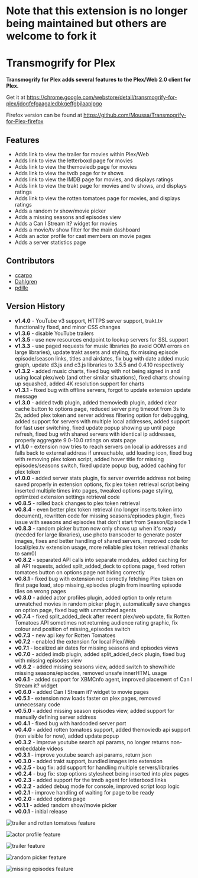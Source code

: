 # Note that this extension is no longer being maintained but others are welcome to fork it

Transmogrify for Plex
==============
**Transmogrify for Plex adds several features to the Plex/Web 2.0 client for Plex.**

Get it at https://chrome.google.com/webstore/detail/transmogrify-for-plex/jdogfefgaagaledbkgeffgbjlaaplpgo

Firefox version can be found at https://github.com/Moussa/Transmogrify-for-Plex-firefox

Features
--------------
- Adds link to view the trailer for movies within Plex/Web
- Adds link to view the letterboxd page for movies
- Adds link to view the themoviedb page for movies
- Adds link to view the tvdb page for tv shows
- Adds link to view the IMDB page for movies, and displays ratings
- Adds link to view the trakt page for movies and tv shows, and displays ratings
- Adds link to view the rotten tomatoes page for movies, and displays ratings
- Adds a random tv show/movie picker
- Adds a missing seasons and episodes view
- Adds a Can I Stream It? widget for movies
- Adds a movie/tv show filter for the main dashboard
- Adds an actor profile for cast members on movie pages
- Adds a server statistics page

Contributors
--------------
* [ccarpo](https://github.com/ccarpo)
* [Dahlgren](https://github.com/Dahlgren)
* [pdille](https://github.com/pdille)

Version History
--------------
- **v1.4.0** - YouTube v3 support, HTTPS server support, trakt.tv functionality fixed, and minor CSS changes
- **v1.3.6** - disable YouTube trailers
- **v1.3.5** - use new resources endpoint to lookup servers for SSL support
- **v1.3.3** - use paged requests for music libraries (to avoid OOM errors on large libraries), update trakt assets and styling, fix missing episode episode/season links, titles and airdates, fix bug with date added music graph, update d3.js and c3.js libraries to 3.5.5 and 0.4.10 respectively
- **v1.3.2** - added music charts, fixed bug with not being signed in and using local plex/web (and other similar situations), fixed charts showing up squashed, added 4K resolution support for charts
- **v1.3.1** - fixed bug with offline servers, forgot to update extension update message
- **v1.3.0** - added tvdb plugin, added themoviedb plugin, added clear cache button to options page, reduced server ping timeout from 3s to 2s, added plex token and server address filtering option for debugging, added support for servers with multiple local addresses, added support for fast user switching, fixed update popup showing up until page refresh, fixed bug with shared servers with identical ip addresses, properly aggregate 9.0-10.0 ratings on stats page
- **v1.1.0** - extension now tries to reach servers on local ip addresses and falls back to external address if unreachable, add loading icon, fixed bug with removing plex token script, added hover title for missing episodes/seasons switch, fixed update popup bug, added caching for plex token
- **v1.0.0** - added server stats plugin, fix server override address not being saved properly in extension options, fix plex token retrieval script being inserted multiple times into pages, tweaked options page styling, optimized extension settings retrieval code
- **v0.8.5** - rolled back changes to plex token retrieval
- **v0.8.4** - even better plex token retrieval (no longer inserts token into document), rewritten code for missing seasons/episodes plugin, fixes issue with seasons and episodes that don't start from Season/Episode 1
- **v0.8.3** - random picker button now only shows up when it's ready (needed for large libraries), use photo transcoder to generate poster images, fixes and better handling of shared servers, improved code for local/plex.tv extension usage, more reliable plex token retrieval (thanks to sam0)
- **v0.8.2** - separated API calls into separate modules, added caching for all API requests, added split_added_deck to options page, fixed rotten tomatoes button on options page not hiding correctly
- **v0.8.1** - fixed bug with extension not correctly fetching Plex token on first page load, stop missing_episodes plugin from inserting episode tiles on wrong pages
- **v0.8.0** - added actor profiles plugin, added option to only return unwatched movies in random picker plugin, automatically save changes on option page, fixed bug with unmatched agents
- **v0.7.4** - fixed split_added_deck after recent plex/web update, fix Rotten Tomatoes API sometimes not returning audience rating graphic, fix colour and position of missing_episodes switch
- **v0.7.3** - new api key for Rotten Tomatoes
- **v0.7.2** - enabled the extension for local Plex/Web
- **v0.7.1** - localized air dates for missing seasons and episodes views
- **v0.7.0** - added imdb plugin, added split_added_deck plugin, fixed bug with missing episodes view
- **v0.6.2** - added missing seasons view, added switch to show/hide missing seasons/episodes, removed unsafe innerHTML usage
- **v0.6.1** - added support for XBMCnfo agent, improved placement of Can I Stream it? widget
- **v0.6.0** - added Can I Stream it? widget to movie pages
- **v0.5.1** - extension now loads faster on plex pages, removed unnecessary code
- **v0.5.0** - added missing season episodes view, added support for manually defining server address
- **v0.4.1** - fixed bug with hardcoded server port
- **v0.4.0** - added rotten tomatoes support, added themoviedb api support (non visible for now), added update popup
- **v0.3.2** - improve youtube search api params, no longer returns non-embeddable videos
- **v0.3.1** - improve youtube search api params, return json
- **v0.3.0** - added trakt support, bundled images into extension
- **v0.2.5** - bug fix: add support for handling multiple servers/libraries
- **v0.2.4** - bug fix: stop options stylesheet being inserted into plex pages
- **v0.2.3** - added support for the tmdb agent for letterboxd links
- **v0.2.2** - added debug mode for console, improved script loop logic
- **v0.2.1** - improve handling of waiting for page to be ready
- **v0.2.0** - added options page
- **v0.1.1** - added random show/movie picker
- **v0.0.1** - initial release

![trailer and rotten tomatoes feature](http://i.imgur.com/61lCbn9.jpg)

![actor profile feature](http://i.imgur.com/zCmRb39.jpg)

![trailer feature](http://i.imgur.com/yl8sNUr.png)

![random picker feature](http://i.imgur.com/lLMw5Kk.jpg)

![missing episodes feature](http://i.imgur.com/6CKE3Bl.jpg)
